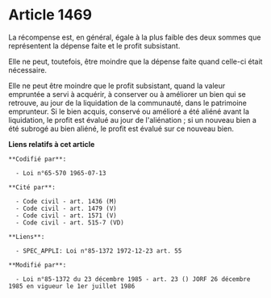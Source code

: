 # Article 1469

La récompense est, en général, égale à la plus faible des deux sommes que représentent la dépense faite et le profit
subsistant.

Elle ne peut, toutefois, être moindre que la dépense faite quand celle-ci était nécessaire.

Elle ne peut être moindre que le profit subsistant, quand la valeur empruntée a servi à acquérir, à conserver ou à améliorer
un bien qui se retrouve, au jour de la liquidation de la communauté, dans le patrimoine emprunteur. Si le bien acquis,
conservé ou amélioré a été aliéné avant la liquidation, le profit est évalué au jour de l'aliénation ; si un nouveau bien a
été subrogé au bien aliéné, le profit est évalué sur ce nouveau bien.

**Liens relatifs à cet article**

	**Codifié par**:

	  - Loi n°65-570 1965-07-13

	**Cité par**:

	  - Code civil - art. 1436 (M)
	  - Code civil - art. 1479 (V)
	  - Code civil - art. 1571 (V)
	  - Code civil - art. 515-7 (VD)

	**Liens**:

	  - SPEC_APPLI: Loi n°85-1372 1972-12-23 art. 55

	**Modifié par**:

	  - Loi n°85-1372 du 23 décembre 1985 - art. 23 () JORF 26 décembre 1985 en vigueur le 1er juillet 1986
